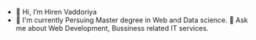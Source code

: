 - 👋 Hi, I’m Hiren Vaddoriya
- 🔭 I'm currently Persuing Master degree in Web and Data science.
💬 Ask me about Web Development, Bussiness related IT services.
